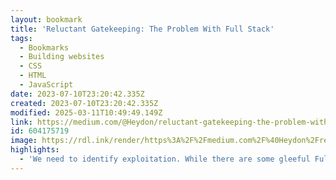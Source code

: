 ```yaml
---
layout: bookmark
title: 'Reluctant Gatekeeping: The Problem With Full Stack'
tags:
  - Bookmarks
  - Building websites
  - CSS
  - HTML
  - JavaScript
date: 2023-07-10T23:20:42.335Z
created: 2023-07-10T23:20:42.335Z
modified: 2025-03-11T10:49:49.149Z
link: https://medium.com/@Heydon/reluctant-gatekeeping-the-problem-with-full-stack-e9ad836570f6
id: 604175719
image: https://rdl.ink/render/https%3A%2F%2Fmedium.com%2F%40Heydon%2Freluctant-gatekeeping-the-problem-with-full-stack-e9ad836570f6
highlights:
  - 'We need to identify exploitation. While there are some gleeful Full Stack Developers, many are computer scientists given too many responsibilities, and over things for which they are not willing or qualified to be held accountable.We need to address the undervaluing of HTML and CSS for what it is: gender bias. Even though we wouldn’t have computer science without pioneering women, interloping men have claimed it for themselves. Anything less than ‘real programming’ is now considered trivial, silly, artsy, female. That attitude needs to eat a poisoned ass.We need to revisit the separation of concerns principle. We simply can’t afford for people to have to know everything just to do something. It’s good that we conceptualize designs in terms of self-contained components now, but that can be a mental model without being a technology-specific land-grab.Most of all, we need to educate people who don’t code at all just how many different things different types of code can do, and how different each is to understand and write. Hopefully, this way, more of us will be writing the kind of code that suits us best, and not spending our time anxious and demoralized because we don’t know what we’re doing, or we simply have too much on our plate. That’s not to say that if you do take to JS, CSS, HTML, SQL, and C# you shouldn’t be writing all of them if you‘d like to and you have enough time!'
---
```

